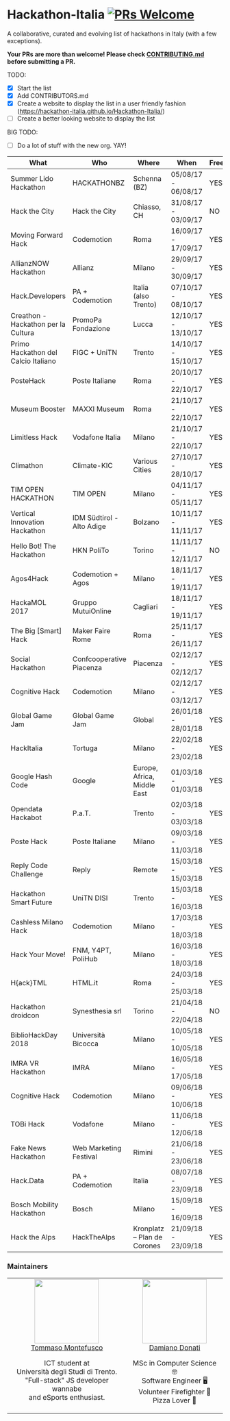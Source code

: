 # Hackathon-Italia [![PRs Welcome](https://img.shields.io/badge/PRs-welcome-brightgreen.svg?style=flat-square)](http://makeapullrequest.com)
A collaborative, curated and evolving list of hackathons in Italy (with a few exceptions).

**Your PRs are more than welcome! Please check [CONTRIBUTING.md](CONTRIBUTING.md) before submitting a PR.**

TODO:

- [x] Start the list
- [x] Add CONTRIBUTORS.md
- [x] Create a website to display the list in a user friendly fashion (https://hackathon-italia.github.io/Hackathon-Italia/)
- [ ] Create a better looking website to display the list

BIG TODO:
- [ ] Do a lot of stuff with the new org. YAY!

What | Who | Where | When | Free | Website
-----|-----|-----|-----|-----|-----
Summer Lido Hackathon | HACKATHONBZ | Schenna (BZ) | 05/08/17 - 06/08/17 | YES | [Registration and info](http://hackathon.bz.it/)
Hack the City | Hack the City | Chiasso, CH | 31/08/17 - 03/09/17 | NO | [Registration and info](https://www.hackthecity.ch/it/e/hack-the-city-2017)
Moving Forward Hack | Codemotion | Roma | 16/09/17 - 17/09/17 | YES | [Registration and info](http://movingforwardhack.it/)
AllianzNOW Hackathon | Allianz | Milano | 29/09/17 - 30/09/17 | YES | [Registration and info](http://www.allianz.it/allianznow/hackathon/)
Hack.Developers | PA + Codemotion | Italia (also Trento) | 07/10/17 - 08/10/17 | YES | [Registration and info](https://hack.developers.italia.it)
Creathon - Hackathon per la Cultura | PromoPa Fondazione | Lucca | 12/10/17 - 13/10/17 | YES | [Registration and info](https://www.creathon.it/)
Primo Hackathon del Calcio Italiano | FIGC + UniTN | Trento | 14/10/17 - 15/10/17 | YES | [Registration and info](http://www.hackathon-figc.unitn.it/it/)
PosteHack | Poste Italiane | Roma | 20/10/17 - 22/10/17 | YES | [Registration and info](https://www.eventbrite.it/e/biglietti-postehack-5th-edition-37605143998)
Museum Booster | MAXXI Museum | Roma | 21/10/17 - 22/10/17 | YES | [Registration and info](http://www.maxxi.art/events/museum-booster/)
Limitless Hack | Vodafone Italia | Milano | 21/10/17 - 22/10/17 | YES | [Registration and info](https://ognisportoltre.it/limitless-hack)
Climathon | Climate-KIC | Various Cities | 27/10/17 - 28/10/17 | YES | [Registration and info](https://climathon.climate-kic.org/)
TIM OPEN HACKATHON | TIM OPEN | Milano | 04/11/17 - 05/11/17 | YES | [Registration and info](https://www.eventbrite.it/e/biglietti-tim-open-hackathon-4-5-novembre-2017-milano-38006959840)
Vertical Innovation Hackathon| IDM Südtirol - Alto Adige | Bolzano | 10/11/17 - 11/11/17 | YES | [Registration and info](http://hackathon.bz.it/)
Hello Bot! The Hackathon | HKN PoliTo | Torino | 11/11/17 - 12/11/17 | NO | [Registration and info](https://www.eventbrite.it/e/biglietti-hello-bot-the-hackathon-38841567173)
Agos4Hack | Codemotion + Agos | Milano | 18/11/17 - 19/11/17 | YES | [Registration and info](https://www.eventbrite.it/e/biglietti-agos4hack-38809898451)
HackaMOL 2017 | Gruppo MutuiOnline | Cagliari | 18/11/17 - 19/11/17 | YES | [Registration and info](https://www.eventbrite.it/e/registrazione-hackamol-2017-38651057353)
The Big [Smart] Hack | Maker Faire Rome | Roma | 25/11/17 - 26/11/17 | YES | [Registration and info](https://www.eventbrite.it/e/biglietti-the-big-smart-hack-39179204054)
Social Hackathon | Confcooperative Piacenza | Piacenza | 02/12/17 - 02/12/17 | YES | [Registration and info](https://www.eventbrite.co.uk/e/registrazione-social-hackathon-la-prima-maratona-di-solution-making-collettivo-a-piacenza-38811972655)
Cognitive Hack | Codemotion | Milano | 02/12/17 - 03/12/17 | YES | [Registration and info](https://www.eventbrite.it/e/biglietti-cognitive-hack-39654274001)
Global Game Jam | Global Game Jam | Global | 26/01/18 - 28/01/18 | YES | [Registration and info](https://globalgamejam.org/2018/jam-sites/trento-ggj-contamination-lab)
HackItalia | Tortuga | Milano | 22/02/18 - 23/02/18 | YES | [Registration and info](http://tortugaecon.eu/hackitalia/partecipa/)
Google Hash Code | Google | Europe, Africa, Middle East | 01/03/18 - 01/03/18 | YES | [Registration and info](https://hashcode.withgoogle.com)
Opendata Hackabot | P.a.T. | Trento | 02/03/18 - 03/03/18 | YES | [Registration and info](https://www.odhb2018.net/)
Poste Hack | Poste Italiane | Milano | 09/03/18 - 11/03/18 | YES | [Registration and info](https://www.eventbrite.it/e/biglietti-poste-hack-7-milano-42416183948)
Reply Code Challenge | Reply | Remote | 15/03/18 - 15/03/18 | YES | [Registration and info](https://challenges.reply.com)
Hackathon Smart Future | UniTN DISI | Trento | 15/03/18 - 16/03/18 | YES | [Registration and info](https://www.eventbrite.it/e/biglietti-hackathon-smart-future-ict-days-2018-42988408487)
Cashless Milano Hack | Codemotion | Milano | 17/03/18 - 18/03/18 | YES | [Registration and info](https://www.eventbrite.it/e/biglietti-cashless-milano-hack-43083262197)
Hack Your Move! | FNM, Y4PT, PoliHub | Milano | 16/03/18 - 18/03/18 | YES | [Registration and info](http://www.polihub.it/iniziative/hack-your-move/)
H{ack}TML | HTML.it | Roma | 24/03/18 - 25/03/18 | YES | [Registration and info](http://hack.html.it/)
Hackathon droidcon | Synesthesia srl | Torino | 21/04/18 - 22/04/18 | NO | [Registration and info](http://it.droidcon.com/2018/agenda/hackathon/)
BiblioHackDay 2018 | Università Bicocca | Milano | 10/05/18 - 10/05/18 | YES | [Registration and info](https://www.eventbrite.it/e/biglietti-bibliohackday-2018-45055100017)
IMRA VR Hackathon | IMRA | Milano | 16/05/18 - 17/05/18 | YES | [Registration and info](https://www.eventbrite.it/e/biglietti-imra-vr-hackathon-45470635896?aff=ebdssbdestsearch)
Cognitive Hack | Codemotion | Milano | 09/06/18 - 10/06/18 | YES | [Registration and info](https://www.eventbrite.co.uk/e/biglietti-cognitivehack-think-milano-2018-45723097014)
TOBi Hack | Vodafone | Milano | 11/06/18 - 12/06/18 | YES | [Registration and info](http://www.vodafone.it/portal/Privati/TOBi-Hack-2018)
Fake News Hackathon | Web Marketing Festival | Rimini | 21/06/18 - 23/06/18 | YES | [Registration and info](https://www.webmarketingfestival.it/hackathon/)
Hack.Data | PA + Codemotion | Italia | 08/07/18 - 23/09/18 | YES | [Registration and info](http://hack.data.italia.it)
Bosch Mobility Hackathon | Bosch | Milano | 15/09/18 - 16/09/18 | YES | [Registration and info](https://developer.bosch.com/hackathon/mobility-milan/home)
Hack the Alps | HackTheAlps | Kronplatz – Plan de Corones | 21/09/18 - 23/09/18 | YES | [Registration and info](https://www.hackthealps.it/)

### Maintainers

<table>
  <tbody>
    <tr>
      <td align="center" valign="top">
        <a href="https://github.com/Kiailandi"><img width="150" height="150" src="https://github.com/Kiailandi.png?s=150"></a>
        <br>
        <a href="https://github.com/Kiailandi">Tommaso Montefusco</a>
        <br>
        <p>ICT student at <br> Università degli Studi di Trento.<br> "Full-stack" JS developer wannabe <br> and eSports enthusiast.</p>
      </td>
      <td align="center" valign="top">
        <a href="https://github.com/damdo"><img width="150" height="150" src="https://github.com/damdo.png?s=150"></a>
        <br>
        <a href="https://github.com/damdo">Damiano Donati</a>
        <br>
        <p>MSc in Computer Science 🤓<br> Software Engineer 🖥<br> Volunteer Firefighter 🚒<br> Pizza Lover 🍕</p>
      </td>
     </tr>
  </tbody>
</table>

